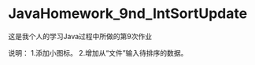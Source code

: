 JavaHomework_9nd_IntSortUpdate
==============================

这是我个人的学习Java过程中所做的第9次作业

说明：
1.添加小图标。
2.增加从“文件”输入待排序的数据。
